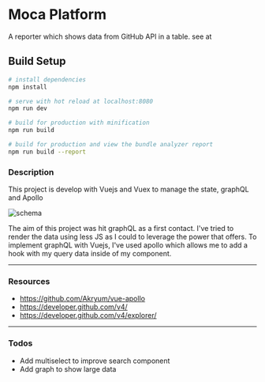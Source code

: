 # Moca Platform
A reporter which shows data from GitHub API in a table.
see at 

## Build Setup

``` bash
# install dependencies
npm install

# serve with hot reload at localhost:8080
npm run dev

# build for production with minification
npm run build

# build for production and view the bundle analyzer report
npm run build --report

```

### Description
This project is develop with Vuejs and Vuex to manage the state, graphQL and Apollo

<img src="https://camo.githubusercontent.com/e78e52aa36ff76ef5e142bfeced3b5f657b3fc26/68747470733a2f2f63646e2d696d616765732d312e6d656469756d2e636f6d2f6d61782f3830302f312a483941414e6f6f664c716a53313058643554775259772e706e67" alt="schema" data-canonical-src="https://cdn-images-1.medium.com/max/800/1*H9AANoofLqjS10Xd5TwRYw.png" style="max-width:100%;">

The aim of this project was hit graphQL as a first contact. I've tried to render the data using less JS as I could to 
leverage the power that offers. 
To implement graphQL with Vuejs, I've used apollo which allows me to add a hook with my 
query data inside of my component.

* * *

### Resources

- https://github.com/Akryum/vue-apollo
- https://developer.github.com/v4/
- https://developer.github.com/v4/explorer/
___

### Todos
- Add multiselect to improve search component
- Add graph to show large data
